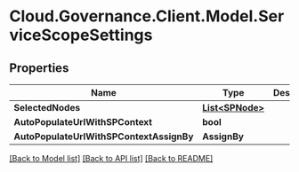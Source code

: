 # Cloud.Governance.Client.Model.ServiceScopeSettings
## Properties

Name | Type | Description | Notes
------------ | ------------- | ------------- | -------------
**SelectedNodes** | [**List&lt;SPNode&gt;**](SPNode.md) |  | [optional] 
**AutoPopulateUrlWithSPContext** | **bool** |  | [optional] 
**AutoPopulateUrlWithSPContextAssignBy** | **AssignBy** |  | [optional] 

[[Back to Model list]](../README.md#documentation-for-models) [[Back to API list]](../README.md#documentation-for-api-endpoints) [[Back to README]](../README.md)

